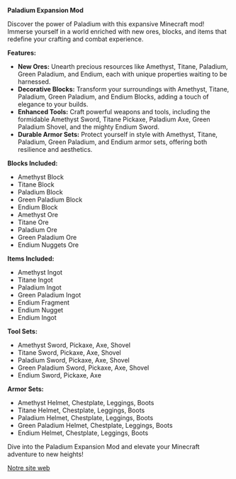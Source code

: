 **Paladium Expansion Mod**

Discover the power of Paladium with this expansive Minecraft mod! Immerse yourself in a world enriched with new ores, blocks, and items that redefine your crafting and combat experience.

**Features:**

*   **New Ores:** Unearth precious resources like Amethyst, Titane, Paladium, Green Paladium, and Endium, each with unique properties waiting to be harnessed.
*   **Decorative Blocks:** Transform your surroundings with Amethyst, Titane, Paladium, Green Paladium, and Endium Blocks, adding a touch of elegance to your builds.
*   **Enhanced Tools:** Craft powerful weapons and tools, including the formidable Amethyst Sword, Titane Pickaxe, Paladium Axe, Green Paladium Shovel, and the mighty Endium Sword.
*   **Durable Armor Sets:** Protect yourself in style with Amethyst, Titane, Paladium, Green Paladium, and Endium armor sets, offering both resilience and aesthetics.

**Blocks Included:**

*   Amethyst Block
*   Titane Block
*   Paladium Block
*   Green Paladium Block
*   Endium Block
*   Amethyst Ore
*   Titane Ore
*   Paladium Ore
*   Green Paladium Ore
*   Endium Nuggets Ore

**Items Included:**

*   Amethyst Ingot
*   Titane Ingot
*   Paladium Ingot
*   Green Paladium Ingot
*   Endium Fragment
*   Endium Nugget
*   Endium Ingot

**Tool Sets:**

*   Amethyst Sword, Pickaxe, Axe, Shovel
*   Titane Sword, Pickaxe, Axe, Shovel
*   Paladium Sword, Pickaxe, Axe, Shovel
*   Green Paladium Sword, Pickaxe, Axe, Shovel
*   Endium Sword, Pickaxe, Axe

**Armor Sets:**

*   Amethyst Helmet, Chestplate, Leggings, Boots
*   Titane Helmet, Chestplate, Leggings, Boots
*   Paladium Helmet, Chestplate, Leggings, Boots
*   Green Paladium Helmet, Chestplate, Leggings, Boots
*   Endium Helmet, Chestplate, Leggings, Boots

Dive into the Paladium Expansion Mod and elevate your Minecraft adventure to new heights!

[Notre site web](https://payhip.com/losvegas)
